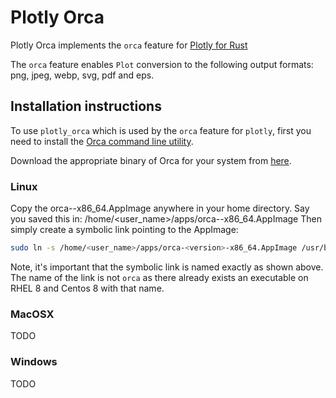 # Plotly Orca
Plotly Orca implements the `orca` feature for [Plotly for Rust](https://github.com/igiagkiozis/plotly)
 
The `orca` feature enables `Plot` conversion to the following output formats: png, jpeg, webp, svg, pdf and eps. 

## Installation instructions
To use `plotly_orca` which is used by the `orca` feature for `plotly`, first you need to install the
[Orca command line utility](https://github.com/plotly/orca). 

Download the appropriate binary of Orca for your system from [here](https://github.com/plotly/orca/releases).

### Linux
Copy the orca-<version>-x86_64.AppImage anywhere in your home directory. 
Say you saved this in: /home/<user_name>/apps/orca-<version>-x86_64.AppImage
Then simply create a symbolic link pointing to the AppImage:

```bash 
sudo ln -s /home/<user_name>/apps/orca-<version>-x86_64.AppImage /usr/bin/plotly_orca
```

Note, it's important that the symbolic link is named exactly as shown above. The name of the link is not `orca` as there 
already exists an executable on RHEL 8 and Centos 8 with that name. 

### MacOSX
TODO

### Windows
TODO